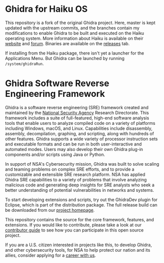 # Ghidra for Haiku OS
This repository is a fork of the original Ghidra project. Here, master is kept updated with the upstream commits, and the branches contain my modifications to enable Ghidra to be built and executed on the Haiku operating system. More information about Haiku is available on their [website][haikuhome] and [forum][haikuforum]. Binaries are available on the [releases][ghidrareleases] tab.

If installing from the Haiku package, there isn't yet a launcher for the Applications Menu. But Ghidra can be launched by running `/system/ghidraRun`.

# Ghidra Software Reverse Engineering Framework

Ghidra is a software reverse engineering (SRE) framework created and maintained by the [National Security Agency][nsa] Research Directorate. This framework includes a suite of full-featured, high-end software analysis tools that enable users to analyze compiled code on a variety of platforms including Windows, macOS, and Linux. Capabilities include disassembly, assembly, decompilation, graphing, and scripting, along with hundreds of other features. Ghidra supports a wide variety of processor instruction sets and executable formats and can be run in both user-interactive and automated modes. Users may also develop their own Ghidra plug-in components and/or scripts using Java or Python.

In support of NSA's Cybersecurity mission, Ghidra was built to solve scaling and teaming problems on complex SRE efforts, and to provide a customizable and extensible SRE research platform. NSA has applied Ghidra SRE capabilities to a variety of problems that involve analyzing malicious code and generating deep insights for SRE analysts who seek a better understanding of potential vulnerabilities in networks and systems.

To start developing extensions and scripts, try out the GhidraDev plugin for Eclipse, which is part of the distribution package.  The full release build can be downloaded from our [project homepage][project].

This repository contains the source for the core framework, features, and extensions.
If you would like to contribute, please take a look at our [contributor guide][contrib] to see how you can participate in this open source project.

If you are a U.S. citizen interested in projects like this, to develop Ghidra, and
other cybersecurity tools, for NSA to help protect our nation and its allies,
consider applying for a [career with us][career].

[haikuhome]: https://www.haiku-os.org/
[haikuforum]: https://discuss.haiku-os.org/
[ghidrareleases]: https://github.com/rjzak/ghidra/releases
[nsa]: https://www.nsa.gov
[contrib]: CONTRIBUTING.md
[career]: https://www.intelligencecareers.gov/nsa
[project]: https://www.ghidra-sre.org/
